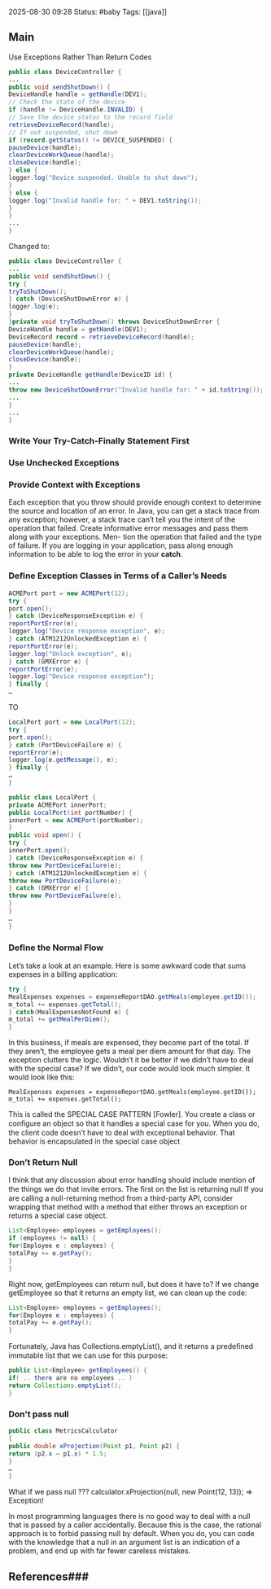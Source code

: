 2025-08-30 09:28
Status: #baby
Tags: [[java]]
## Main

Use Exceptions Rather Than Return Codes
```java
public class DeviceController {
...
public void sendShutDown() {
DeviceHandle handle = getHandle(DEV1);
// Check the state of the device
if (handle != DeviceHandle.INVALID) {
// Save the device status to the record field
retrieveDeviceRecord(handle);
// If not suspended, shut down
if (record.getStatus() != DEVICE_SUSPENDED) {
pauseDevice(handle);
clearDeviceWorkQueue(handle);
closeDevice(handle);
} else {
logger.log("Device suspended. Unable to shut down");
}
} else {
logger.log("Invalid handle for: " + DEV1.toString());
}
}
...
}
```
Changed to: 
```java
public class DeviceController {
...
public void sendShutDown() {
try {
tryToShutDown();
} catch (DeviceShutDownError e) {
logger.log(e);
}
}private void tryToShutDown() throws DeviceShutDownError {
DeviceHandle handle = getHandle(DEV1);
DeviceRecord record = retrieveDeviceRecord(handle);
pauseDevice(handle);
clearDeviceWorkQueue(handle);
closeDevice(handle);
}
private DeviceHandle getHandle(DeviceID id) {
...
throw new DeviceShutDownError("Invalid handle for: " + id.toString());
...
}
...
}
```

### Write Your Try-Catch-Finally Statement First
### Use Unchecked Exceptions
### Provide Context with Exceptions
Each exception that you throw should provide enough context to determine the source and
location of an error. In Java, you can get a stack trace from any exception; however, a stack
trace can’t tell you the intent of the operation that failed.
Create informative error messages and pass them along with your exceptions. Men-
tion the operation that failed and the type of failure. If you are logging in your application,
pass along enough information to be able to log the error in your **catch**.

### Deﬁne Exception Classes in Terms of a Caller’s Needs
```java
ACMEPort port = new ACMEPort(12);
try {
port.open();
} catch (DeviceResponseException e) {
reportPortError(e);
logger.log("Device response exception", e);
} catch (ATM1212UnlockedException e) {
reportPortError(e);
logger.log("Unlock exception", e);
} catch (GMXError e) {
reportPortError(e);
logger.log("Device response exception");
} finally {
…
```

TO 
```java
LocalPort port = new LocalPort(12);
try {
port.open();
} catch (PortDeviceFailure e) {
reportError(e);
logger.log(e.getMessage(), e);
} finally {
…
}

public class LocalPort {
private ACMEPort innerPort;
public LocalPort(int portNumber) {
innerPort = new ACMEPort(portNumber);
}
public void open() {
try {
innerPort.open();
} catch (DeviceResponseException e) {
throw new PortDeviceFailure(e);
} catch (ATM1212UnlockedException e) {
throw new PortDeviceFailure(e);
} catch (GMXError e) {
throw new PortDeviceFailure(e);
}
}
…
}
```

### Deﬁne the Normal Flow
Let’s take a look at an example. Here is some awkward code that sums expenses in a
billing application:
```java
try {
MealExpenses expenses = expenseReportDAO.getMeals(employee.getID());
m_total += expenses.getTotal();
} catch(MealExpensesNotFound e) {
m_total += getMealPerDiem();
}
```
In this business, if meals are expensed, they become part of the total. If they aren’t, the
employee gets a meal per diem amount for that day. The exception clutters the logic.
Wouldn’t it be better if we didn’t have to deal with the special case? If we didn’t, our code
would look much simpler. It would look like this:
```
MealExpenses expenses = expenseReportDAO.getMeals(employee.getID());
m_total += expenses.getTotal();
```

This is called the SPECIAL CASE PATTERN [Fowler]. You create a class or conﬁgure an
object so that it handles a special case for you. When you do, the client code doesn’t have
to deal with exceptional behavior. That behavior is encapsulated in the special case object

### Don’t Return Null
I think that any discussion about error handling should include mention of the things we
do that invite errors. The ﬁrst on the list is returning null
If you are calling a null-returning method from a third-party API, consider wrapping that
method with a method that either throws an exception or returns a special case object.

```java
List<Employee> employees = getEmployees();
if (employees != null) {
for(Employee e : employees) {
totalPay += e.getPay();
}
}
```

Right now, getEmployees can return null, but does it have to? If we change getEmployee so
that it returns an empty list, we can clean up the code:
```java
List<Employee> employees = getEmployees();
for(Employee e : employees) {
totalPay += e.getPay();
}
```
Fortunately, Java has Collections.emptyList(), and it returns a predeﬁned immutable list
that we can use for this purpose:
```java
public List<Employee> getEmployees() {
if( .. there are no employees .. )
return Collections.emptyList();
}
```

### Don't pass null
```java
public class MetricsCalculator
{
public double xProjection(Point p1, Point p2) {
return (p2.x – p1.x) * 1.5;
}
…
}
```
What if we pass null ???  calculator.xProjection(null, new Point(12, 13)); => Exception!

In most programming languages there is no good way to deal with a null that is
passed by a caller accidentally. Because this is the case, the rational approach is to forbid
passing null by default. When you do, you can code with the knowledge that a null in an
argument list is an indication of a problem, and end up with far fewer careless mistakes.

## References### 